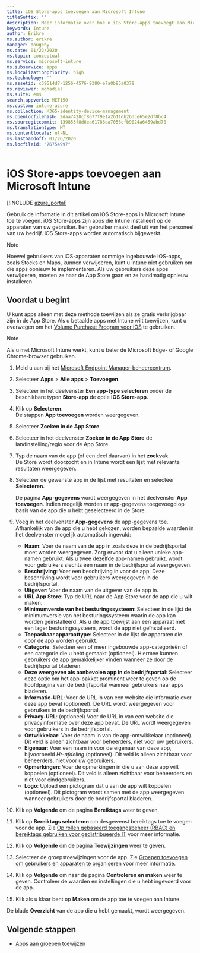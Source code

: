 ```yaml
---
title: iOS Store-apps toevoegen aan Microsoft Intune
titleSuffix: ''
description: Meer informatie over hoe u iOS Store-apps toevoegt aan Microsoft Intune. U kunt op deze manier apps toewijzen als ze gratis in de App Store verkrijgbaar zijn.
keywords: Intune
author: Erikre
ms.author: erikre
manager: dougeby
ms.date: 01/22/2020
ms.topic: conceptual
ms.service: microsoft-intune
ms.subservice: apps
ms.localizationpriority: high
ms.technology: ''
ms.assetid: c59514d7-1256-4576-9380-e7a0b85a0378
ms.reviewer: mghadial
ms.suite: ems
search.appverid: MET150
ms.custom: intune-azure
ms.collection: M365-identity-device-management
ms.openlocfilehash: 2daa7428cf8677f9e1a2b11db2b3ce65e2df8bc4
ms.sourcegitcommit: 139853f8d6ea61786da7056cfb9024a6459abd70
ms.translationtype: HT
ms.contentlocale: nl-NL
ms.lasthandoff: 01/26/2020
ms.locfileid: "76754997"
---
```

# <a name="add-ios-store-apps-to-microsoft-intune"></a>iOS Store-apps toevoegen aan Microsoft Intune

[!INCLUDE [azure_portal](../includes/azure_portal.md)]

Gebruik de informatie in dit artikel om iOS Store-apps in Microsoft Intune toe te voegen. iOS Store-apps zijn apps die Intune installeert op de apparaten van uw gebruiker. Een gebruiker maakt deel uit van het personeel van uw bedrijf. iOS Store-apps worden automatisch bijgewerkt.

>[!NOTE]
>Hoewel gebruikers van iOS-apparaten sommige ingebouwde iOS-apps, zoals Stocks en Maps, kunnen verwijderen, kunt u Intune niet gebruiken om die apps opnieuw te implementeren. Als uw gebruikers deze apps verwijderen, moeten ze naar de App Store gaan en ze handmatig opnieuw installeren.

## <a name="before-you-start"></a>Voordat u begint

U kunt apps alleen met deze methode toewijzen als ze gratis verkrijgbaar zijn in de App Store. Als u betaalde apps met Intune wilt toewijzen, kunt u overwegen om het [Volume Purchase Program voor iOS](vpp-apps-ios.md) te gebruiken.

>[!NOTE]
>Als u met Microsoft Intune werkt, kunt u beter de Microsoft Edge- of Google Chrome-browser gebruiken.

1. Meld u aan bij het [Microsoft Endpoint Manager-beheercentrum](https://go.microsoft.com/fwlink/?linkid=2109431).
2. Selecteer **Apps** > **Alle apps** > **Toevoegen**.
3. Selecteer in het deelvenster **Een app-type selecteren** onder de beschikbare typen **Store-app** de optie **iOS Store-app**.
4. Klik op **Selecteren**.<br>
   De stappen **App toevoegen** worden weergegeven.
5. Selecteer **Zoeken in de App Store**.
6. Selecteer in het deelvenster **Zoeken in de App Store** de landinstelling/regio voor de App Store.
7. Typ de naam van de app (of een deel daarvan) in het **zoekvak**.  
    De Store wordt doorzocht en in Intune wordt een lijst met relevante resultaten weergegeven.
8. Selecteer de gewenste app in de lijst met resultaten en selecteer **Selecteren**.<br>

   De pagina **App-gegevens** wordt weergegeven in het deelvenster **App toevoegen**. Indien mogelijk worden er app-gegevens toegevoegd op basis van de app die u hebt geselecteerd in de Store.

9. Voeg in het deelvenster **App-gegevens** de app-gegevens toe. Afhankelijk van de app die u hebt gekozen, worden bepaalde waarden in het deelvenster mogelijk automatisch ingevuld:
    - **Naam**: Voer de naam van de app in zoals deze in de bedrijfsportal moet worden weergegeven. Zorg ervoor dat u alleen unieke app-namen gebruikt. Als u twee dezelfde app-namen gebruikt, wordt voor gebruikers slechts één naam in de bedrijfsportal weergegeven.
    - **Beschrijving**: Voer een beschrijving in voor de app. Deze beschrijving wordt voor gebruikers weergegeven in de bedrijfsportal.
    - **Uitgever**: Voer de naam van de uitgever van de app in.
    - **URL App Store**: Typ de URL naar de App Store voor de app die u wilt maken.
    - **Minimumversie van het besturingssysteem**: Selecteer in de lijst de minimumversie van het besturingssysteem waarin de app kan worden geïnstalleerd. Als u de app toewijst aan een apparaat met een lager besturingssysteem, wordt de app niet geïnstalleerd.
    - **Toepasbaar apparaattype**: Selecteer in de lijst de apparaten die door de app worden gebruikt.
    - **Categorie**: Selecteer een of meer ingebouwde app-categorieën of een categorie die u hebt gemaakt (optioneel). Hiermee kunnen gebruikers de app gemakkelijker vinden wanneer ze door de bedrijfsportal bladeren.
    - **Deze weergeven als aanbevolen app in de bedrijfsportal**: Selecteer deze optie om het app-pakket prominent weer te geven op de hoofdpagina van de bedrijfsportal wanneer gebruikers naar apps bladeren.
    - **Informatie-URL**: Voer de URL in van een website die informatie over deze app bevat (optioneel). De URL wordt weergegeven voor gebruikers in de bedrijfsportal.
    - **Privacy-URL**: (optioneel) Voer de URL in van een website die privacyinformatie over deze app bevat. De URL wordt weergegeven voor gebruikers in de bedrijfsportal.
    - **Ontwikkelaar**: Voer de naam in van de app-ontwikkelaar (optioneel). Dit veld is alleen zichtbaar voor beheerders, niet voor uw gebruikers.
    - **Eigenaar**: Voer een naam in voor de eigenaar van deze app, bijvoorbeeld *Hr-afdeling* (optioneel). Dit veld is alleen zichtbaar voor beheerders, niet voor uw gebruikers.
    - **Opmerkingen**: Voer de opmerkingen in die u aan deze app wilt koppelen (optioneel). Dit veld is alleen zichtbaar voor beheerders en niet voor eindgebruikers.
    - **Logo**: Upload een pictogram dat u aan de app wilt koppelen (optioneel). Dit pictogram wordt samen met de app weergegeven wanneer gebruikers door de bedrijfsportal bladeren.
10. Klik op **Volgende** om de pagina **Bereiktags** weer te geven.
11. Klik op **Bereiktags selecteren** om desgewenst bereiktags toe te voegen voor de app. Zie [Op rollen gebaseerd toegangsbeheer (RBAC) en bereiktags gebruiken voor gedistribueerde IT](~/fundamentals/scope-tags.md) voor meer informatie.
12. Klik op **Volgende** om de pagina **Toewijzingen** weer te geven.
13. Selecteer de groepstoewijzingen voor de app. Zie [Groepen toevoegen om gebruikers en apparaten te organiseren](~/fundamentals/groups-add.md) voor meer informatie. 
14. Klik op **Volgende** om naar de pagina **Controleren en maken** weer te geven. Controleer de waarden en instellingen die u hebt ingevoerd voor de app.
15. Klik als u klaar bent op **Maken** om de app toe te voegen aan Intune.

De blade **Overzicht** van de app die u hebt gemaakt, wordt weergegeven.

## <a name="next-steps"></a>Volgende stappen

- [Apps aan groepen toewijzen](apps-deploy.md)

